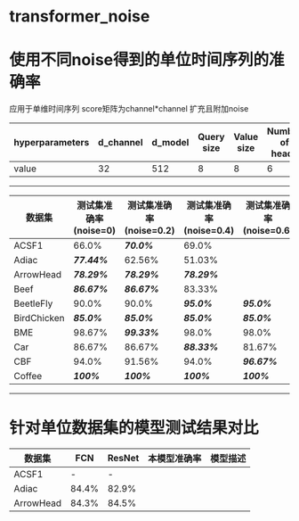 # transformer_noise
使用不同noise得到的单位时间序列的准确率
=
应用于单维时间序列 score矩阵为channel*channel 扩充且附加noise

hyperparameters | d_channel | d_model | Query size | Value size | Number of heads | Number of encoder | dropout | Positional encoding | mask |
----------------|-----------|---------|-----------|-----------|-------------------|-------------------|---------|---------------------|------|
value | 32 | 512 | 8 | 8| 6 | 6 | 0.2 | True | Fasle |

---
数据集 | 测试集准确率(noise=0) | 测试集准确率(noise=0.2) | 测试集准确率(noise=0.4) | 测试集准确率(noise=0.6) |
-------|----------------------|------------------------|--------------------------|-------------------------|
ACSF1|66.0%|***70.0%***|69.0%||
Adiac|***77.44%***|62.56%|51.03%||
ArrowHead|***78.29%***|***78.29%***|***78.29%***||
Beef|***86.67%***|***86.67%***|83.33%||
BeetleFly|90.0%|90.0%|***95.0%***|***95.0%***|
BirdChicken|***85.0%***|***85.0%***|***85.0%***|***85.0%***|
BME|98.67%|***99.33%***|98.0%|98.0%|
Car|86.67%|86.67%|***88.33%***|81.67%|
CBF|94.0%|91.56%|94.0%|***96.67%***|
Coffee|***100%***|***100%***|***100%***|***100%***|

---
针对单位数据集的模型测试结果对比
=
数据集 | FCN| ResNet | 本模型准确率 | 模型描述 |
-------|----|--------|-------------|------|
ACSF1|-|-|||
Adiac|84.4%|82.9%|||
ArrowHead|84.3%|84.5%|||

